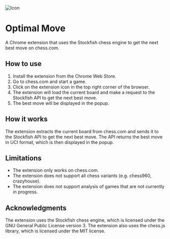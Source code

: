 
![Icon](https://github.com/kevinjalbert/optimal-move/raw/master/icon.png)

# Optimal Move

A Chrome extension that uses the Stockfish chess engine to get the next best move on chess.com.

## How to use

1. Install the extension from the Chrome Web Store.
2. Go to chess.com and start a game.
3. Click on the extension icon in the top right corner of the browser.
4. The extension will load the current board and make a request to the Stockfish API to get the next best move.
5. The best move will be displayed in the popup.

## How it works

The extension extracts the current board from chess.com and sends it to the Stockfish API to get the next best move. The API returns the best move in UCI format, which is then displayed in the popup.

## Limitations

* The extension only works on chess.com.
* The extension does not support all chess variants (e.g. chess960, crazyhouse).
* The extension does not support analysis of games that are not currently in progress.

## Acknowledgments

The extension uses the Stockfish chess engine, which is licensed under the GNU General Public License version 3. The extension also uses the chess.js library, which is licensed under the MIT license.


